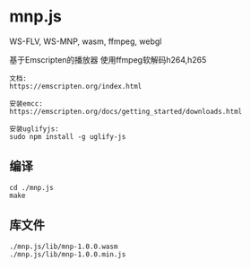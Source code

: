 # mnp.js

WS-FLV, WS-MNP, wasm, ffmpeg, webgl

基于Emscripten的播放器
使用ffmpeg软解码h264,h265


```
文档:
https://emscripten.org/index.html

安装emcc:
https://emscripten.org/docs/getting_started/downloads.html

安装uglifyjs:
sudo npm install -g uglify-js
```

## 编译
```
cd ./mnp.js
make
```

## 库文件
```
./mnp.js/lib/mnp-1.0.0.wasm
./mnp.js/lib/mnp-1.0.0.min.js
```
